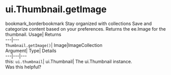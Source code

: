  
#  ui.Thumbnail.getImage 
bookmark_borderbookmark Stay organized with collections  Save and categorize content based on your preferences.
Returns the ee.Image for the thumbnail. 
Usage| Returns  
---|---  
`Thumbnail.getImage()`| Image|ImageCollection  
Argument| Type| Details  
---|---|---  
this: `ui.thumbnail`| ui.Thumbnail| The ui.Thumbnail instance.  
Was this helpful?
